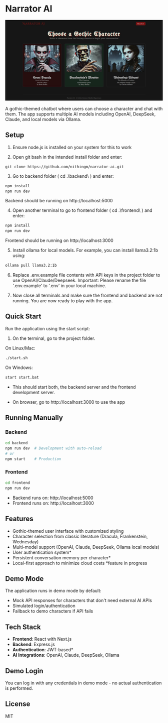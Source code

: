 # Narrator AI
![Homepage](./frontend/public/images/Narrator_AI_Homepage.jpg)

A gothic-themed chatbot where users can choose a character and chat with them. The app supports multiple AI models including OpenAI, DeepSeek, Claude, and local models via Ollama.

## Setup
1. Ensure node.js is installed on your system for this to work 

2. Open git bash in the intended install folder and enter:
```git
git clone https://github.com/nithingm/narrator-ai.git
```

3. Go to backend folder ( cd .\backend\ ) and enter:
```bash
npm install
npm run dev
```
   Backend should be running on http://localhost:5000

4. Open another terminal to go to frontend folder ( cd .\frontend\ ) and enter:
```bash
npm install
npm run dev
```
   Frontend should be running on http://localhost:3000

5. Install ollama for local models. For example, you can install llama3.2:1b using:
```bash
ollama pull llama3.2:1b
```
6. Replace .env.example file contents with API keys in the project folder to use OpenAI/Claude/Deepseek.
   Important: Please rename the file '.env.example' to '.env' in your local machine.

7. Now close all terminals and make sure the frontend and backend are not running. You are now ready to play with the app.
   
## Quick Start

Run the application using the start script:
1. On the terminal, go to the project folder.

On Linux/Mac:
```bash
./start.sh
```
On Windows:
```bash
start start.bat
```

- This should start both, the backend server and the frontend development server.

- On browser, go to http://localhost:3000 to use the app

## Running Manually

### Backend

```bash
cd backend
npm run dev  # Development with auto-reload
# or
npm start    # Production
```

### Frontend

```bash
cd frontend
npm run dev
```

- Backend runs on: http://localhost:5000
- Frontend runs on: http://localhost:3000
  
## Features

- Gothic-themed user interface with customized styling
- Character selection from classic literature (Dracula, Frankenstein, Wednesday)
- Multi-model support (OpenAI, Claude, DeepSeek, Ollama local models)
- User authentication system*
- Persistent conversation memory per character*
- Local-first approach to minimize cloud costs
 *feature in progress
 
## Demo Mode

The application runs in demo mode by default:
- Mock API responses for characters that don't need external AI APIs
- Simulated login/authentication
- Fallback to demo characters if API fails

## Tech Stack

- **Frontend**: React with Next.js
- **Backend**: Express.js
- **Authentication**: JWT-based*
- **AI Integrations**: OpenAI, Claude, DeepSeek, Ollama

## Demo Login

You can log in with any credentials in demo mode - no actual authentication is performed.

## License

MIT
